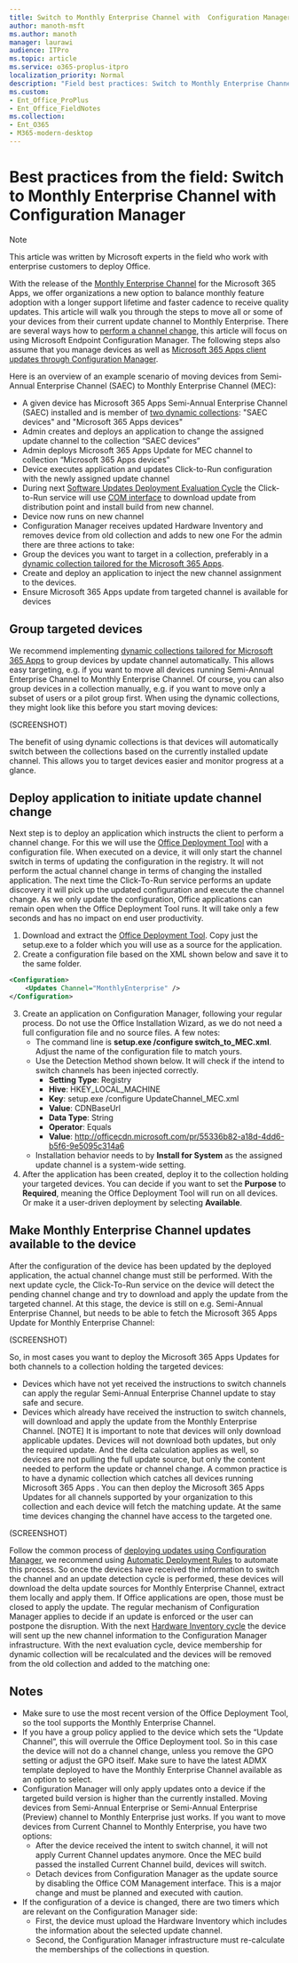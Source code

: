 ```yaml
---
title: Switch to Monthly Enterprise Channel with  Configuration Manager
author: manoth-msft
ms.author: manoth
manager: laurawi
audience: ITPro 
ms.topic: article 
ms.service: o365-proplus-itpro
localization_priority: Normal
description: "Field best practices: Switch to Monthly Enterprise Channel with Configuration Manager"
ms.custom: 
- Ent_Office_ProPlus
- Ent_Office_FieldNotes
ms.collection: 
- Ent_O365
- M365-modern-desktop
---
```


# Best practices from the field: Switch to Monthly Enterprise Channel with Configuration Manager

> [!NOTE]
> This article was written by Microsoft experts in the field who work with enterprise customers to deploy Office.
   
With the release of the [Monthly Enterprise Channel](../overview-update-channels.md#monthly-enterprise-channel-overview) for the Microsoft 365 Apps, we offer organizations a new option to balance monthly feature adoption with a longer support lifetime and faster cadence to receive quality updates. This article will walk you through the steps to move all or some of your devices from their current update channel to Monthly Enterprise. There are several ways how to [perform a channel change](../change-update-channels.md), this article will focus on using Microsoft Endpoint Configuration Manager. The following steps also assume that you manage devices as well as [Microsoft 365 Apps client updates through Configuration Manager](https://docs.microsoft.com/deployoffice/manage-microsoft-365-apps-updates-configuration-manager).

Here is an overview of an example scenario of moving devices from Semi-Annual Enterprise Channel (SAEC) to Monthly Enterprise Channel (MEC):
- A given device has Microsoft 365 Apps Semi-Annual Enterprise Channel (SAEC) installed and is member of [two dynamic collections](/build-dynamic-lean-configuration-manager.md): "SAEC devices" and "Microsoft 365 Apps devices"
- Admin creates and deploys an application to change the assigned update channel to the collection “SAEC devices”
- Admin deploys Microsoft 365 Apps Update for MEC channel to collection “Microsoft 365 Apps devices”
- Device executes application and updates Click-to-Run configuration with the newly assigned update channel
- During next [Software Updates Deployment Evaluation Cycle](https://docs.microsoft.com/mem/configmgr/sum/understand/software-updates-introduction#scan-for-software-updates-compliance-process) the Click-to-Run service will use [COM interface](https://docs.microsoft.com/office/client-developer/shared/manageability-applications-with-the-office-365-click-to-run-installer) to download update from distribution point and install build from new channel. 
- Device now runs on new channel
- Configuration Manager receives updated Hardware Inventory and removes device from old collection and adds to new one
For the admin there are three actions to take:
- Group the devices you want to target in a collection, preferably in a [dynamic collection tailored for the Microsoft 365 Apps](/build-dynamic-lean-configuration-manager.md).
- Create and deploy an application to inject the new channel assignment to the devices.
- Ensure Microsoft 365 Apps update from targeted channel is available for devices

## Group targeted devices

We recommend implementing [dynamic collections tailored for Microsoft 365 Apps](/build-dynamic-lean-configuration-manager.md) to group devices by update channel automatically. This allows easy targeting, e.g. if you want to move all devices running Semi-Annual Enterprise Channel to Monthly Enterprise Channel. Of course, you can also group devices in a collection manually, e.g. if you want to move only a subset of users or a pilot group first.
When using the dynamic collections, they might look like this before you start moving devices:
 
(SCREENSHOT)

The benefit of using dynamic collections is that devices will automatically switch between the collections based on the currently installed update channel. This allows you to target devices easier and monitor progress at a glance.

## Deploy application to initiate update channel change

Next step is to deploy an application which instructs the client to perform a channel change. For this we will use the [Office Deployment Tool](https://http/aka.ms/odt) with a configuration file. When executed on a device, it will only start the channel switch in terms of updating the configuration in the registry. It will not perform the actual channel change in terms of changing the installed application. The next time the Click-To-Run service performs an update discovery it will pick up the updated configuration and execute the channel change.
As we only update the configuration, Office applications can remain open when the Office Deployment Tool runs. It will take only a few seconds and has no impact on end user productivity.
1.	Download and extract the [Office Deployment Tool](https://go.microsoft.com/fwlink/p/?LinkID=626065). Copy just the setup.exe to a folder which you will use as a source for the application.
2.	Create a configuration file based on the XML shown below and save it to the same folder.
```XML
<Configuration>
	<Updates Channel="MonthlyEnterprise" />
</Configuration>
```
3.	Create an application on Configuration Manager, following your regular process. Do not use the Office Installation Wizard, as we do not need a full configuration file and no source files. A few notes:
    - The command line is **setup.exe /configure switch_to_MEC.xml**. Adjust the name of the configuration file to match yours.
    - Use the Detection Method shown below. It will check if the intend to switch channels has been injected correctly.
        - **Setting Type**: Registry
         - **Hive**: HKEY_LOCAL_MACHINE
         - **Key**: setup.exe /configure UpdateChannel_MEC.xml
         - **Value**: CDNBaseUrl
         - **Data Type**: String
         - **Operator**: Equals
         - **Value**: http://officecdn.microsoft.com/pr/55336b82-a18d-4dd6-b5f6-9e5095c314a6
    - Installation behavior needs to by **Install for System** as the assigned update channel is a system-wide setting.
4.	After the application has been created, deploy it to the collection holding your targeted devices. You can decide if you want to set the **Purpose** to **Required**, meaning the Office Deployment Tool will run on all devices. Or make it a user-driven deployment by selecting **Available**.

## Make Monthly Enterprise Channel updates available to the device

After the configuration of the device has been updated by the deployed application, the actual channel change must still be performed. With the next update cycle, the Click-To-Run service on the device will detect the pending channel change and try to download and apply the update from the targeted channel.
At this stage, the device is still on e.g. Semi-Annual Enterprise Channel, but needs to be able to fetch the Microsoft 365 Apps Update for Monthly Enterprise Channel:

(SCREENSHOT)
 
So, in most cases you want to deploy the Microsoft 365 Apps Updates for both channels to a collection holding the targeted devices:
- Devices which have not yet received the instructions to switch channels can apply the regular Semi-Annual Enterprise Channel update to stay safe and secure.
- Devices which already have received the instruction to switch channels, will download and apply the update from the Monthly Enterprise Channel.
[NOTE] It is important to note that devices will only download applicable updates. Devices will not download both updates, but only the required update. And the delta calculation applies as well, so devices are not pulling the full update source, but only the content needed to perform the update or channel change.
A common practice is to have a dynamic collection which catches all devices running Microsoft 365 Apps . You can then deploy the Microsoft 365 Apps Updates for all channels supported by your organization to this collection and each device will fetch the matching update. At the same time devices changing the channel have access to the targeted one.

(SCREENSHOT)

Follow the common process of [deploying updates using Configuration Manager](https://docs.microsoft.com/mem/configmgr/sum/deploy-use/deploy-software-updates), we recommend using [Automatic Deployment Rules](https://docs.microsoft.com/mem/configmgr/sum/deploy-use/automatically-deploy-software-updates) to automate this process.
So once the devices have received the information to switch the channel and an update detection cycle is performed, these devices will download the delta update sources for Monthly Enterprise Channel, extract them locally and apply them. If Office applications are open, those must be closed to apply the update. The regular mechanism of Configuration Manager applies to decide if an update is enforced or the user can postpone the disruption.
With the next [Hardware Inventory cycle](https://docs.microsoft.com/mem/configmgr/core/clients/manage/inventory/introduction-to-hardware-inventory) the device will sent up the new channel information to the Configuration Manager infrastructure. With the next evaluation cycle, device membership for dynamic collection will be recalculated and the devices will be removed from the old collection and added to the matching one:

## Notes

- Make sure to use the most recent version of the Office Deployment Tool, so the tool supports the Monthly Enterprise Channel.
- If you have a group policy applied to the device which sets the “Update Channel”, this will overrule the Office Deployment tool. So in this case the device will not do a channel change, unless you remove the GPO setting or adjust the GPO itself. Make sure to have the latest ADMX template deployed to have the Monthly Enterprise Channel available as an option to select.
- Configuration Manager will only apply updates onto a device if the targeted build version is higher than the currently installed. Moving devices from Semi-Annual Enterprise or Semi-Annual Enterprise (Preview) channel to Monthly Enterprise just works. If you want to move devices from Current Channel to Monthly Enterprise, you have two options:
    - After the device received the intent to switch channel, it will not apply Current Channel updates anymore. Once the MEC build passed the installed Current Channel build, devices will switch.
    - Detach devices from Configuration Manager as the update source by disabling the Office COM Management interface. This is a major change and must be planned and executed with caution.
- If the configuration of a device is changed, there are two timers which are relevant on the Configuration Manager side:
    - First, the device must upload the Hardware Inventory which includes the information about the selected update channel.
    - Second, the Configuration Manager infrastructure must re-calculate the memberships of the collections in question.
